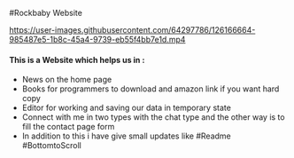




#Rockbaby Website

https://user-images.githubusercontent.com/64297786/126166664-985487e5-1b8c-45a4-9739-eb55f4bb7e1d.mp4


<h4> This is a Website which helps us in :</h4>
<ul>
  <li>News on the home page </li>  
   <li>Books for programmers to download and amazon link if you want hard copy </li>
   <li>Editor for working and saving our data in temporary state </li>
  <li>Connect with me in two types with the chat type and the other way is to fill the contact page form </li>
  <li>In addition to this i have give small updates like #Readme #BottomtoScroll </li>
  
</ul>
